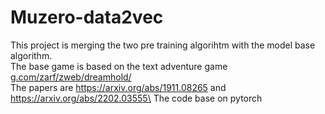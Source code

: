 # Muzero-data2vec
This project is merging the two pre training algorihtm with the model base algorithm.\
The base game is based on the text adventure game [g.com/zarf/zweb/dreamhold/](https://eblong.com/zarf/zweb/dreamhold/)\
The papers are https://arxiv.org/abs/1911.08265 and https://arxiv.org/abs/2202.03555\
The code base on pytorch
